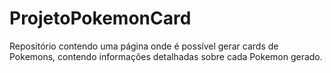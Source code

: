 # ProjetoPokemonCard
Repositório contendo uma página onde é possível gerar cards de Pokemons, contendo informações detalhadas sobre cada Pokemon gerado.
